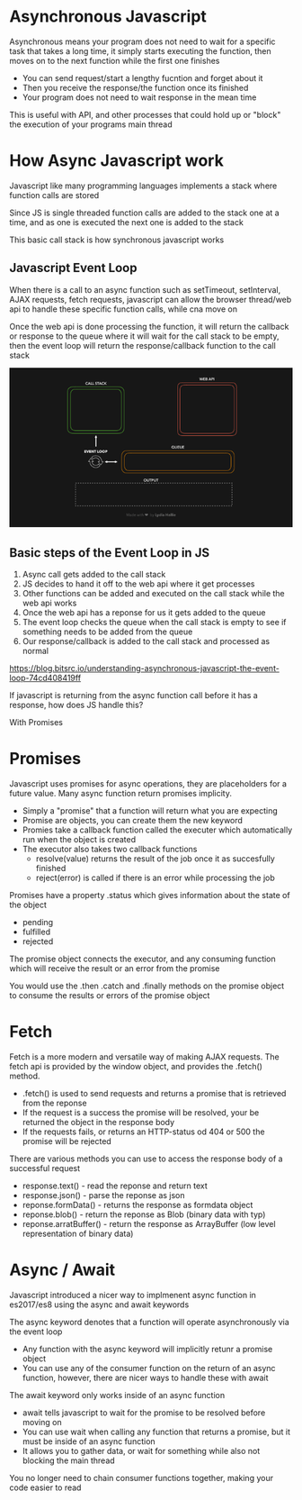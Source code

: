 # Asynchronous Javascript

Asynchronous means your program does not need to wait for a specific task that takes a long time, it simply starts executing the function, then moves on to the next function while the first one finishes

-   You can send request/start a lengthy fucntion and forget about it
-   Then you receive the response/the function once its finished
-   Your program does not need to wait response in the mean time

This is useful with API, and other processes that could hold up or "block" the execution of your programs main thread

# How Async Javascript work

Javascript like many programming languages implements a stack where function calls are stored

Since JS is single threaded function calls are added to the stack one at a time, and as one is executed the next one is added to the stack

This basic call stack is how synchronous javascript works

## Javascript Event Loop

When there is a call to an async function such as setTimeout, setInterval, AJAX requests, fetch requests, javascript can allow the browser thread/web api to handle these specific function calls, while cna move on

Once the web api is done processing the function, it will return the callback or response to the queue where it will wait for the call stack to be empty, then the event loop will return the response/callback function to the call stack

![Event Loop](gif14.1.gif)

## Basic steps of the Event Loop in JS

1. Async call gets added to the call stack
2. JS decides to hand it off to the web api where it get processes
3. Other functions can be added and executed on the call stack while the web api works
4. Once the web api has a reponse for us it gets added to the queue
5. The event loop checks the queue when the call stack is empty to see if something needs to be added from the queue
6. Our response/callback is added to the call stack and processed as normal

https://blog.bitsrc.io/understanding-asynchronous-javascript-the-event-loop-74cd408419ff

If javascript is returning from the async function call before it has a response, how does JS handle this?

With Promises

# Promises

Javascript uses promises for async operations, they are placeholders for a future value. Many async function return promises implicity.

-   Simply a "promise" that a function will return what you are expecting
-   Promise are objects, you can create them the new keyword
-   Promies take a callback function called the executer which automatically run when the object is created
-   The executor also takes two callback functions
    -   resolve(value) returns the result of the job once it as succesfully finished
    -   reject(error) is called if there is an error while processing the job

Promises have a property .status which gives information about the state of the object

-   pending
-   fulfilled
-   rejected

The promise object connects the executor, and any consuming function which will receive the result or an error from the promise

You would use the .then .catch and .finally methods on the promise object to consume the results or errors of the promise object

# Fetch

Fetch is a more modern and versatile way of making AJAX requests. The fetch api is provided by the window object, and provides the .fetch() method.

-   .fetch() is used to send requests and returns a promise that is retrieved from the reponse
-   If the request is a success the promise will be resolved, your be returned the object in the response body
-   If the requests fails, or returns an HTTP-status od 404 or 500 the promise will be rejected

There are various methods you can use to access the response body of a successful request

-   response.text() - read the reponse and return text
-   response.json() - parse the reponse as json
-   reponse.formData() - returns the response as formdata object
-   reponse.blob() - return the reponse as Blob (binary data with typ)
-   reponse.arratBuffer() - return the response as ArrayBuffer (low level representation of binary data)

# Async / Await

Javascript introduced a nicer way to implmenent async function in es2017/es8 using the async and await keywords

The async keyword denotes that a function will operate asynchronously via the event loop

-   Any function with the async keyword will implicitly retunr a promise object
-   You can use any of the consumer function on the return of an async function, however, there are nicer ways to handle these with await

The await keyword only works inside of an async function

-   await tells javascript to wait for the promise to be resolved before moving on
-   You can use wait when calling any function that returns a promise, but it must be inside of an async function
-   It allows you to gather data, or wait for something while also not blocking the main thread

You no longer need to chain consumer functions together, making your code easier to read
